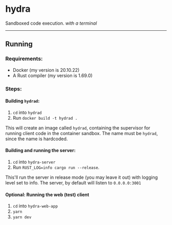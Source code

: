 # hydra

Sandboxed code execution. _with a terminal_

---

## Running

### Requirements:

- Docker (my version is 20.10.22)
- A Rust compiler (my version is 1.69.0)

### Steps:

#### Building `hydrad`:

1. `cd` into `hydrad`
2. Run `docker build -t hydrad .`

This will create an image called `hydrad`, containing the supervisor for running client code in the container sandbox.
The name must be `hydrad`, since the name is hardcoded.

#### Building and running the server:

1. `cd` into `hydra-server`
2. Run `RUST_LOG=info cargo run --release`.

This'll run the server in release mode (you may leave it out) with logging level set to info.
The server, by default will listen to `0.0.0.0:3001`

#### Optional: Running the web (test) client

1. `cd` into `hydra-web-app`
2. `yarn`
3. `yarn dev`
